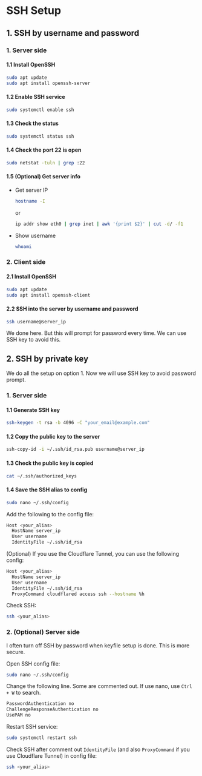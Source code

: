 # SSH Setup

## 1. SSH by username and password

### 1. Server side
#### 1.1 Install OpenSSH
```bash
sudo apt update
sudo apt install openssh-server
```

#### 1.2 Enable SSH service
```bash
sudo systemctl enable ssh
```

#### 1.3 Check the status
```bash
sudo systemctl status ssh
```
#### 1.4 Check the port 22 is open
```bash
sudo netstat -tuln | grep :22
```

#### 1.5 (Optional) Get server info
- Get server IP
  ```bash
  hostname -I
  ```
  or 
  ```bash
  ip addr show eth0 | grep inet | awk '{print $2}' | cut -d/ -f1
  ```
- Show username
  ```bash
  whoami
  ```

### 2. Client side
#### 2.1 Install OpenSSH
```bash
sudo apt update
sudo apt install openssh-client
```

#### 2.2 SSH into the server by username and password
```bash
ssh username@server_ip
```

We done here. But this will prompt for password every time. We can use SSH key to avoid this.

## 2. SSH by private key

We do all the setup on option 1. Now we will use SSH key to avoid password prompt.

### 1. Server side
#### 1.1 Generate SSH key
```bash
ssh-keygen -t rsa -b 4096 -C "your_email@example.com"
```

#### 1.2 Copy the public key to the server
```bash
ssh-copy-id -i ~/.ssh/id_rsa.pub username@server_ip
```

#### 1.3 Check the public key is copied
```bash
cat ~/.ssh/authorized_keys
```

#### 1.4 Save the SSH alias to config 
```bash
sudo nano ~/.ssh/config
```

Add the following to the config file:
```bash
Host <your_alias>
  HostName server_ip
  User username
  IdentityFile ~/.ssh/id_rsa
```

(Optional) If you use the Cloudflare Tunnel, you can use the following config:
```bash
Host <your_alias>
  HostName server_ip
  User username
  IdentityFile ~/.ssh/id_rsa
  ProxyCommand cloudflared access ssh --hostname %h
```

Check SSH:
```bash
ssh <your_alias>
```



### 2. (Optional) Server side
I often turn off SSH by password when keyfile setup is done. This is more secure.

Open SSH config file:
```bash
sudo nano ~/.ssh/config
```

Change the following line. Some are commented out.
If use nano, use `Ctrl + W` to search.
```bash
PasswordAuthentication no
ChallengeResponseAuthentication no
UsePAM no
```

Restart SSH service:
```bash
sudo systemctl restart ssh
```

Check SSH after comment out `IdentityFile` (and also `ProxyCommand` if you use Cloudflare Tunnel) in config file:
```bash
ssh <your_alias>
```